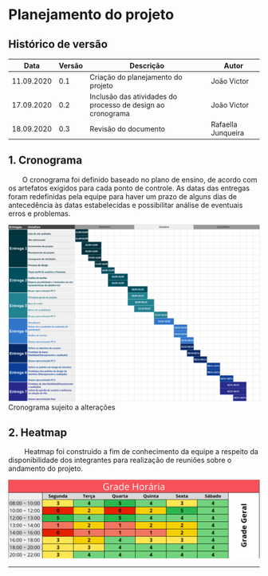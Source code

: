 # Planejamento do projeto

## Histórico de versão

|  Data  | Versão | Descrição | Autor |
|----|----| --- | --- | 
| 11.09.2020 | 0.1 | Criação do planejamento do projeto | João Victor |
| 17.09.2020 | 0.2 | Inclusão das atividades do processo de design ao cronograma | João Victor |
| 18.09.2020 | 0.3 | Revisão do documento | Rafaella Junqueira |

## 1. Cronograma
<p text-align='justify'>&emsp;&emsp;O cronograma foi definido baseado no plano de ensino, de acordo com os artefatos exigidos para cada ponto de controle. As datas das entregas foram redefinidas pela equipe para haver um prazo de alguns dias de antecedência às datas estabelecidas e possibilitar análise de eventuais erros e problemas. </p>

<img src='/docs/_media/assets/images/print_screen/cronograma.png'>
Cronograma sujeito a alterações

## 2. Heatmap

<p text-align='justify'>&emsp;&emsp; Heatmap foi construido a fim de conhecimento da equipe a respeito da disponibilidade dos integrantes para realização de reuniões sobre o andamento do projeto.</p>

<img src='/docs/_media/assets/images/print_screen/heatmap.png'>

-----------------
